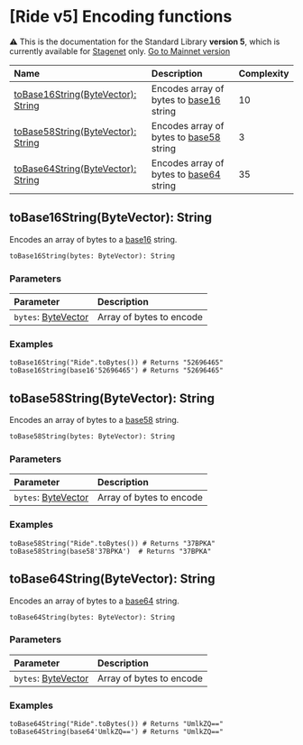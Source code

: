 # [Ride v5] Encoding functions

:warning: This is the documentation for the Standard Library **version 5**, which is currently available for [Stagenet](/en/blockchain/blockchain-network/) only. [Go to Mainnet version](/en/ride/functions/built-in-functions/encoding-functions)

| Name | Description | Complexity |
| :--- | :--- | :--- |
| [toBase16String(ByteVector): String](#to-base-16-string)  | Encodes array of bytes to [base16](https://en.wikipedia.org/wiki/Hexadecimal) string | 10 |
| [toBase58String(ByteVector): String](#to-base-58-string) | Encodes array of bytes to [base58](https://en.bitcoin.it/wiki/Base58Check_encoding) string | 3 |
| [toBase64String(ByteVector): String](#to-base-64-string) | Encodes array of bytes to [base64](https://en.wikipedia.org/wiki/Base64) string | 35  |

## toBase16String(ByteVector): String<a id="to-base-16-string"></a>

Encodes an array of bytes to a [base16](https://en.wikipedia.org/wiki/Hexadecimal) string.

```
toBase16String(bytes: ByteVector): String
```

### Parameters

| Parameter | Description |
| :--- | :--- |
| `bytes`: [ByteVector](/en/ride/v5/data-types/byte-vector) | Array of bytes to encode |

### Examples

```ride
toBase16String("Ride".toBytes()) # Returns "52696465"
toBase16String(base16'52696465') # Returns "52696465"
```

## toBase58String(ByteVector): String<a id="to-base-58-string"></a>

Encodes an array of bytes to a [base58](https://en.bitcoin.it/wiki/Base58Check_encoding) string.

```
toBase58String(bytes: ByteVector): String
```

### Parameters

| Parameter | Description |
| :--- | :--- |
| `bytes`: [ByteVector](/en/ride/v5/data-types/byte-vector) | Array of bytes to encode |

### Examples

```ride
toBase58String("Ride".toBytes()) # Returns "37BPKA"
toBase58String(base58'37BPKA')  # Returns "37BPKA"
```

## toBase64String(ByteVector): String<a id="to-base-64-string"></a>

Encodes an array of bytes to a [base64](https://en.wikipedia.org/wiki/Base64) string.

```
toBase64String(bytes: ByteVector): String
```

### Parameters

| Parameter | Description |
| :--- | :--- |
| `bytes`: [ByteVector](/en/ride/v5/data-types/byte-vector) | Array of bytes to encode |

### Examples

```ride
toBase64String("Ride".toBytes()) # Returns "UmlkZQ=="
toBase64String(base64'UmlkZQ==') # Returns "UmlkZQ=="
```

